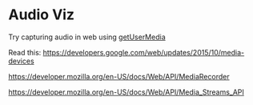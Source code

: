 # Audio Viz

Try capturing audio in web using [getUserMedia](https://developer.mozilla.org/en-US/docs/Web/API/MediaDevices/getUserMedia)

Read this: https://developers.google.com/web/updates/2015/10/media-devices

https://developer.mozilla.org/en-US/docs/Web/API/MediaRecorder

https://developer.mozilla.org/en-US/docs/Web/API/Media_Streams_API